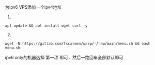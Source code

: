 为ipv6 VPS添加一个ipv4地址

1.
````
apt update && apt install wget curl -y
````

2.
````
wget -N https://gitlab.com/fscarmen/warp/-/raw/main/menu.sh && bash menu.sh
````

ipv6 only的机器选择 第一项 即可，然后一路回车全部默认即可

